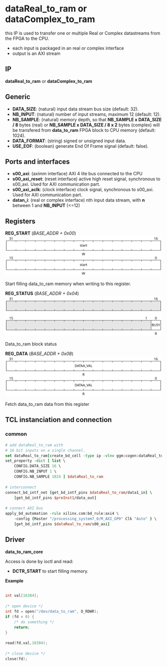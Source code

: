 # dataReal_to_ram or dataComplex_to_ram 

this IP is used to transfer one or multiple Real or Complex datastreams from
the FPGA to the CPU.

* each input is packaged in an real or complex interface
* output is an AXI stream

## IP

**dataReal_to_ram** or **dataComplex_to_ram**

## Generic

* **DATA_SIZE**: (natural) input data stream bus size (default: 32).
* **NB_INPUT**: (natural) number of input streams, maximum 12 (default: 12).
* **NB_SAMPLE**: (natural) memory depth, so that **NB_SAMPLE x DATA_SIZE / 8** bytes
(real) or **NB_SAMPLE x DATA_SIZE / 8 x 2** bytes (complex)
will be transfered from **data_to_ram** FPGA block to CPU memory (default: 1024).
* **DATA_FORMAT**: (string) signed or unsigned input data.
* **USE_EOF**: (boolean) generate End Of Frame signal (default: false).

## Ports and interfaces
* **s00_axi**: (aximm interface) AXI 4 lite bus connected to the CPU
* **s00_axi_reset**: (reset interface) active high reset signal, synchronous to s00_axi. Used for
  AXI communication part.
* **s00_axi_aclk**: (clock interface) clock signal, synchronous to s00_axi. Used for
  AXI communication part.
* **datan_i**: (real or complex interface) nth input data stream, with **n** between
1 and **NB_INPUT** (<=12)

## Registers

__**REG_START**__ (*BASE_ADDR + 0x00*)
![data_to_ram_reg_start](figures/data_to_ram_reg_start.svg)

Start filling data_to_ram memory when writing to this register.

__**REG_STATUS**__ (*BASE_ADDR + 0x04*)
![data_to_ram_reg_status](figures/data_to_ram_reg_status.svg)

Data_to_ram block status

__**REG_DATA**__ (*BASE_ADDR + 0x08*)
![data_to_ram_reg_data](figures/data_to_ram_reg_data.svg)

Fetch data_to_ram data from this register

## TCL instanciation and connection

### common

```tcl
# add dataReal_to_ram with
# 16 bit inputs on a single channel.
set dataReal_to_ram[create_bd_cell -type ip -vlnv ggm:cogen:dataReal_to_ram:1.0 dataReal_to_ram]
set_property -dict [ list \
    CONFIG.DATA_SIZE 16 \
	CONFIG.NB_INPUT 1 \
	CONFIG.NB_SAMPLE 1024 ] $dataReal_to_ram

# interconnect
connect_bd_intf_net [get_bd_intf_pins $dataReal_to_ram/data1_in] \
    [get_bd_intf_pins $preInst1/data_out]

# connect AXI bus
apply_bd_automation -rule xilinx.com:bd_rule:axi4 \
    -config {Master "/processing_system7_0/M_AXI_GP0" Clk "Auto" } \
    [get_bd_intf_pins $dataReal_to_ram/s00_axi]
```
## Driver

**data_to_ram_core**

Access is done by ioctl and read:

* **DCTR_START** to start filling memory.

**Example**

```c

int val[16384];

/* open device */
int fd = open("/dev/data_to_ram", O_RDWR);
if (fd < 0) {
	/* do something */
	return;
}

read(fd,val,16384);

/* close device */
close(fd);

```
